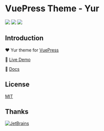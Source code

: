# VuePress Theme - Yur

![](https://img.shields.io/npm/dt/vuepress-theme-yur.svg)
![](https://img.shields.io/static/v1.svg?label=VuePress&message=1.4.1&color=informational)
![](https://img.shields.io/static/v1.svg?label=License&message=MIT&color=critical)

## Introduction

:heart: Yur theme for [VuePress](https://vuepress.vuejs.org)

:revolving_hearts: [Live Demo](https://blog.cnguu.cn/)

:book: [Docs](https://imwiki.cn/)

## License

[MIT](https://cdn.jsdelivr.net/gh/cnguu/vuepress-theme-yur@master/LICENSE)

## Thanks

[![JetBrains](https://cdn.jsdelivr.net/gh/cnguu/vuepress-theme-yur@master/jetbrains.svg)](https://www.jetbrains.com/?from=vuepress-theme-yur)
